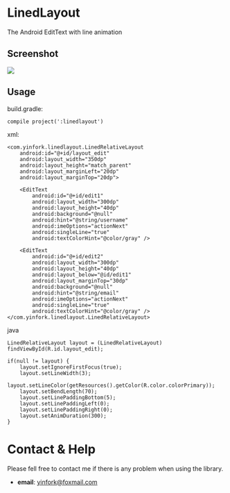 # LinedLayout
The Android EditText with line animation


## Screenshot
![](https://github.com/yinfork/LinedLayout/blob/master/demo.gif)

## Usage

build.gradle:
	
	compile project(':linedlayout')
		
xml:
		
	<com.yinfork.linedlayout.LinedRelativeLayout
        android:id="@+id/layout_edit"
        android:layout_width="350dp"
        android:layout_height="match_parent"
        android:layout_marginLeft="20dp"
        android:layout_marginTop="20dp">

        <EditText
            android:id="@+id/edit1"
            android:layout_width="300dp"
            android:layout_height="40dp"
            android:background="@null"
            android:hint="@string/username"
            android:imeOptions="actionNext"
            android:singleLine="true"
            android:textColorHint="@color/gray" />

        <EditText
            android:id="@+id/edit2"
            android:layout_width="300dp"
            android:layout_height="40dp"
            android:layout_below="@id/edit1"
            android:layout_marginTop="30dp"
            android:background="@null"
            android:hint="@string/email"
            android:imeOptions="actionNext"
            android:singleLine="true"
            android:textColorHint="@color/gray" />
    </com.yinfork.linedlayout.LinedRelativeLayout>
		
		
java

	LinedRelativeLayout layout = (LinedRelativeLayout) findViewById(R.id.layout_edit);

    if(null != layout) {
        layout.setIgnoreFirstFocus(true);
        layout.setLineWidth(3);
        layout.setLineColor(getResources().getColor(R.color.colorPrimary));
        layout.setBendLength(70);
        layout.setLinePaddingBottom(5);
        layout.setLinePaddingLeft(0);
        layout.setLinePaddingRight(0);
        layout.setAnimDuration(300);
    }		
		

# Contact & Help

Please fell free to contact me if there is any problem when using the library.

- **email**: yinfork@foxmail.com	